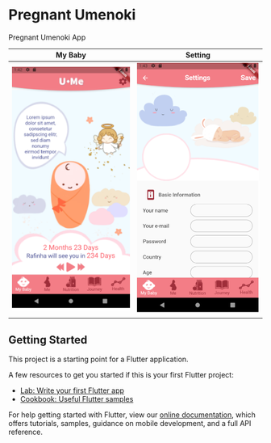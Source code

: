 # Pregnant Umenoki

Pregnant Umenoki App

My Baby	|	Setting
:-------------------------:|:-------------------------:
![ScreenShot](/screenshots/screenshot1.png)	|	![ScreenShot](/screenshots/screenshot2.png)

## Getting Started

This project is a starting point for a Flutter application.

A few resources to get you started if this is your first Flutter project:

- [Lab: Write your first Flutter app](https://flutter.dev/docs/get-started/codelab)
- [Cookbook: Useful Flutter samples](https://flutter.dev/docs/cookbook)

For help getting started with Flutter, view our
[online documentation](https://flutter.dev/docs), which offers tutorials,
samples, guidance on mobile development, and a full API reference.
